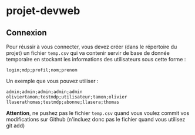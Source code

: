 # projet-devweb

## Connexion

Pour réussir à vous connecter, vous devez créer (dans le répertoire du projet) un fichier `temp.csv` qui va contenir servir de base de donnée temporaire en stockant les informations des utilisateurs sous cette forme :  

```
login;mdp;profil;nom;prenom
```

Un exemple que vous pouvez utiliser :  

```
admin;admin;admin;admin;admin
oliviertamon;testmdp;utilisateur;tamon;olivier
llaserathomas;testmdp;abonne;llasera;thomas
```

**Attention**, ne pushez pas le fichier `temp.csv` quand vous voulez commit vos modifications sur Github (n'incluez donc pas le fichier quand vous utilisez git add)  

